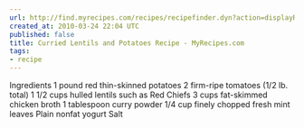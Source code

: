 ```yaml
---
url: http://find.myrecipes.com/recipes/recipefinder.dyn?action=displayRecipe&recipe_id=523547#
created_at: 2010-03-24 22:04 UTC
published: false
title: Curried Lentils and Potatoes Recipe - MyRecipes.com
tags:
- recipe
---
```


Ingredients
1  pound  red thin-skinned potatoes
2  firm-ripe tomatoes (1/2 lb. total)
1 1/2  cups  hulled lentils such as Red Chiefs
3  cups  fat-skimmed chicken broth
1  tablespoon  curry powder
1/4  cup  finely chopped fresh mint leaves
Plain nonfat yogurt
Salt
